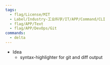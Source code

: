 ```yaml
---
tags:
  - flag/License/MIT
  - Label/Industry-工业科学/IT/APP/Command/CLI
  - flag/APP/Text
  - flag/APP/DevOps/Git
commands:
  - delta
---
```


- Idea
    - syntax-highlighter for git and diff output
